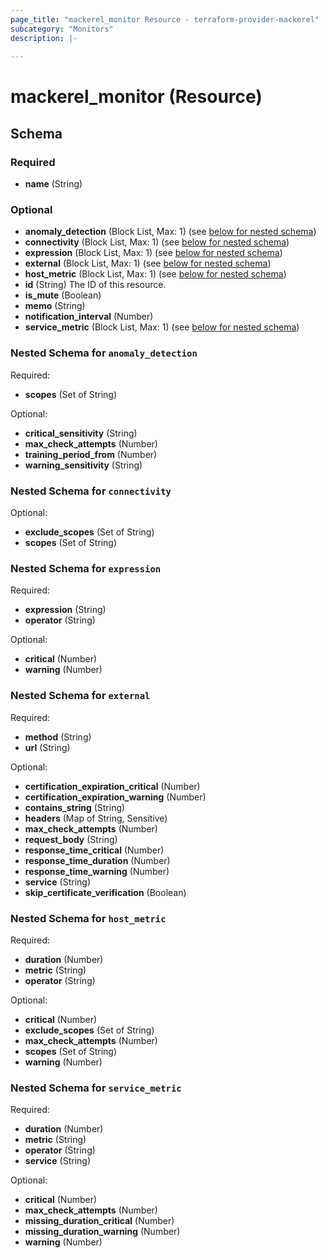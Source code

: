 ```yaml
---
page_title: "mackerel_monitor Resource - terraform-provider-mackerel"
subcategory: "Monitors"
description: |-
  
---
```


# mackerel_monitor (Resource)





<!-- schema generated by tfplugindocs -->
## Schema

### Required

- **name** (String)

### Optional

- **anomaly_detection** (Block List, Max: 1) (see [below for nested schema](#nestedblock--anomaly_detection))
- **connectivity** (Block List, Max: 1) (see [below for nested schema](#nestedblock--connectivity))
- **expression** (Block List, Max: 1) (see [below for nested schema](#nestedblock--expression))
- **external** (Block List, Max: 1) (see [below for nested schema](#nestedblock--external))
- **host_metric** (Block List, Max: 1) (see [below for nested schema](#nestedblock--host_metric))
- **id** (String) The ID of this resource.
- **is_mute** (Boolean)
- **memo** (String)
- **notification_interval** (Number)
- **service_metric** (Block List, Max: 1) (see [below for nested schema](#nestedblock--service_metric))

<a id="nestedblock--anomaly_detection"></a>
### Nested Schema for `anomaly_detection`

Required:

- **scopes** (Set of String)

Optional:

- **critical_sensitivity** (String)
- **max_check_attempts** (Number)
- **training_period_from** (Number)
- **warning_sensitivity** (String)


<a id="nestedblock--connectivity"></a>
### Nested Schema for `connectivity`

Optional:

- **exclude_scopes** (Set of String)
- **scopes** (Set of String)


<a id="nestedblock--expression"></a>
### Nested Schema for `expression`

Required:

- **expression** (String)
- **operator** (String)

Optional:

- **critical** (Number)
- **warning** (Number)


<a id="nestedblock--external"></a>
### Nested Schema for `external`

Required:

- **method** (String)
- **url** (String)

Optional:

- **certification_expiration_critical** (Number)
- **certification_expiration_warning** (Number)
- **contains_string** (String)
- **headers** (Map of String, Sensitive)
- **max_check_attempts** (Number)
- **request_body** (String)
- **response_time_critical** (Number)
- **response_time_duration** (Number)
- **response_time_warning** (Number)
- **service** (String)
- **skip_certificate_verification** (Boolean)


<a id="nestedblock--host_metric"></a>
### Nested Schema for `host_metric`

Required:

- **duration** (Number)
- **metric** (String)
- **operator** (String)

Optional:

- **critical** (Number)
- **exclude_scopes** (Set of String)
- **max_check_attempts** (Number)
- **scopes** (Set of String)
- **warning** (Number)


<a id="nestedblock--service_metric"></a>
### Nested Schema for `service_metric`

Required:

- **duration** (Number)
- **metric** (String)
- **operator** (String)
- **service** (String)

Optional:

- **critical** (Number)
- **max_check_attempts** (Number)
- **missing_duration_critical** (Number)
- **missing_duration_warning** (Number)
- **warning** (Number)


